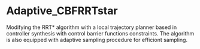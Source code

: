 # Adaptive_CBFRRTstar
Modifying the RRT* algorithm with a local trajectory planner based in controller synthesis with control barrier functions constraints. The algorithm is also equipped with adaptive sampling procedure for efficiont sampling.   

